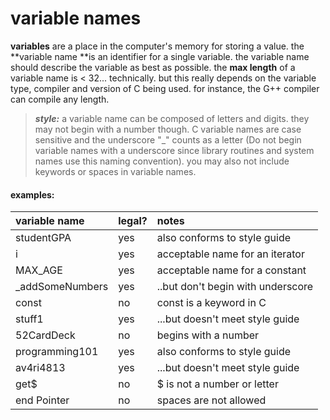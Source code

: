 # variable names

**variables** are a place in the computer's memory for storing a value. the **variable name **is an identifier for a single variable. the variable name should describe the variable as best as possible. the **max length** of a variable name is < 32... technically. but this really depends on the variable type, compiler and version of C being used. for instance, the G++ compiler can compile any length.

>***style:***
a variable name can be composed of letters and digits. they may not begin with a number though. C variable names are case sensitive and the underscore "_" counts as a letter (Do not begin variable names with a underscore since library routines and system names use this naming convention). you may also not include keywords or spaces in variable names.

#### examples:

| **variable name** | **legal?** | **notes** |
| :--- | :--- | :--- |
| studentGPA | yes | also conforms to style guide |
| i | yes | acceptable name for an iterator |
| MAX_AGE | yes | acceptable name for a constant |
| _addSomeNumbers | yes | ..but don't begin with underscore |
| const | no | const is a keyword in C |
| stuff1 | yes | ...but doesn't meet style guide |
| 52CardDeck | no | begins with a number |
| programming101 | yes | also conforms to style guide |
| av4ri4813 | yes | ...but doesn't meet style guide |
| get$ | no | $ is not a number or letter |
| end Pointer | no | spaces are not allowed |




